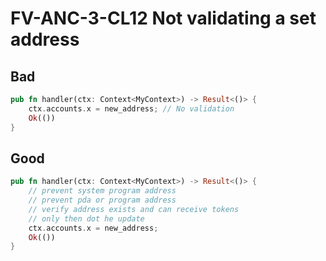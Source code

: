 # FV-ANC-3-CL12 Not validating a set address

## Bad


```rust
pub fn handler(ctx: Context<MyContext>) -> Result<()> {
    ctx.accounts.x = new_address; // No validation
    Ok(())
}
```

## Good


```rust
pub fn handler(ctx: Context<MyContext>) -> Result<()> {
    // prevent system program address
    // prevent pda or program address
    // verify address exists and can receive tokens
    // only then dot he update
    ctx.accounts.x = new_address;
    Ok(())
}
```
